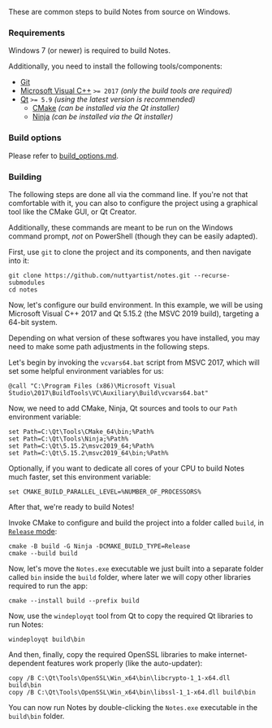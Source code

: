 These are common steps to build Notes from source on Windows.

### Requirements

Windows 7 (or newer) is required to build Notes.

Additionally, you need to install the following tools/components:

- [Git](https://gitforwindows.org/)
- [Microsoft Visual C++](https://visualstudio.microsoft.com/downloads) `>= 2017` *(only the build tools are required)*
- [Qt](https://www.qt.io/download-qt-installer) `>= 5.9` *(using the latest version is recommended)*
  - [CMake](https://cmake.org/download/) *(can be installed via the Qt installer)*
  - [Ninja](https://ninja-build.org/) *(can be installed via the Qt installer)*

### Build options

Please refer to [build_options.md](build_options.md).

### Building

The following steps are done all via the command line. If you're not that comfortable with it, you can also to configure the project using a graphical tool like the CMake GUI, or Qt Creator.

Additionally, these commands are meant to be run on the Windows command prompt, *not* on PowerShell (though they can be easily adapted).

First, use `git` to clone the project and its components, and then navigate into it:

```shell
git clone https://github.com/nuttyartist/notes.git --recurse-submodules
cd notes
```

Now, let's configure our build environment. In this example, we will be using Microsoft Visual C++ 2017 and Qt 5.15.2 (the MSVC 2019 build), targeting a 64-bit system.

Depending on what version of these softwares you have installed, you may need to make some path adjustments in the following steps.

Let's begin by invoking the `vcvars64.bat` script from MSVC 2017, which will set some helpful environment variables for us:

```shell
@call "C:\Program Files (x86)\Microsoft Visual Studio\2017\BuildTools\VC\Auxiliary\Build\vcvars64.bat"
```

Now, we need to add CMake, Ninja, Qt sources and tools to our `Path` environment variable:

```shell
set Path=C:\Qt\Tools\CMake_64\bin;%Path%
set Path=C:\Qt\Tools\Ninja;%Path%
set Path=C:\Qt\5.15.2\msvc2019_64;%Path%
set Path=C:\Qt\5.15.2\msvc2019_64\bin;%Path%
```

Optionally, if you want to dedicate all cores of your CPU to build Notes much faster, set this environment variable:

```shell
set CMAKE_BUILD_PARALLEL_LEVEL=%NUMBER_OF_PROCESSORS%
```

After that, we're ready to build Notes!

Invoke CMake to configure and build the project into a folder called `build`, in [`Release` mode](https://cmake.org/cmake/help/latest/variable/CMAKE_BUILD_TYPE.html):

```shell
cmake -B build -G Ninja -DCMAKE_BUILD_TYPE=Release
cmake --build build
```

<!-- FIXME: Avoid hardcoding the output folder to `bin` on Windows? -->
Now, let's move the `Notes.exe` executable we just built into a separate folder called `bin` inside the `build` folder, where later we will copy other libraries required to run the app:

```shell
cmake --install build --prefix build
```

Now, use the `windeployqt` tool from Qt to copy the required Qt libraries to run Notes:

```shell
windeployqt build\bin
```

And then, finally, copy the required OpenSSL libraries to make internet-dependent features work properly (like the auto-updater):

```shell
copy /B C:\Qt\Tools\OpenSSL\Win_x64\bin\libcrypto-1_1-x64.dll build\bin
copy /B C:\Qt\Tools\OpenSSL\Win_x64\bin\libssl-1_1-x64.dll build\bin
```

You can now run Notes by double-clicking the `Notes.exe` executable in the `build\bin` folder.
